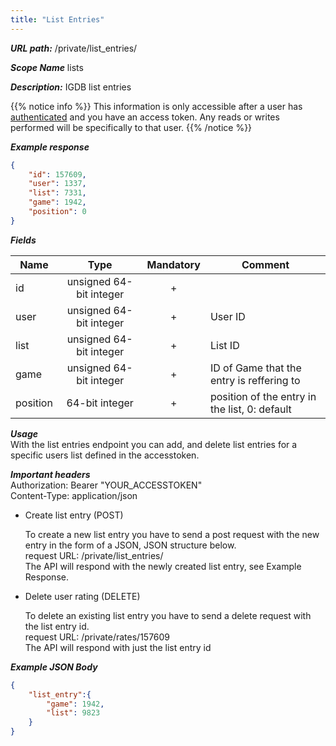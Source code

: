 ```yaml
---
title: "List Entries"
---
```


***URL path:*** /private/list_entries/

***Scope Name*** lists

***Description:*** IGDB list entries

{{% notice info %}}
This information is only accessible after a user has [authenticated](../authentication) and you have an access token. Any reads or writes performed will be specifically to that user.
{{% /notice %}}

***Example response***
```json
{
    "id": 157609,
    "user": 1337,
    "list": 7331,
    "game": 1942,
    "position": 0
}
```

***Fields***

| Name         | Type                    | Mandatory | Comment |
| ------------ |:-----------------------:|:---------:| ------- |
| id           | unsigned 64-bit integer |     +     ||
| user         | unsigned 64-bit integer |     +     | User ID |
| list         | unsigned 64-bit integer |     +     | List ID |
| game         | unsigned 64-bit integer |     +     | ID of Game that the entry is reffering to |
| position     | 64-bit integer          |     +     | position of the entry in the list, 0: default |

***Usage***   
With the list entries endpoint you can add, and delete list entries for a specific users list defined in the accesstoken. 

***Important headers***   
Authorization: Bearer "YOUR_ACCESSTOKEN"  
Content-Type: application/json

* Create list entry (POST)

	To create a new list entry you have to send a post request with the new entry in the form of a JSON, JSON structure below.  
	request URL: /private/list_entries/   
	The API will respond with the newly created list entry, see Example Response.  

* Delete user rating (DELETE)

	To delete an existing list entry you have to send a delete request with the list entry id.  
	request URL: /private/rates/157609  
	The API will respond with just the list entry id   

***Example JSON Body***
```json
{
    "list_entry":{
        "game": 1942,
        "list": 9823
    }
}
```

